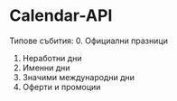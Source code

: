 # Calendar-API

Типове събития:
0. Официални празници
1. Неработни дни
2. Именни дни
3. Значими международни дни
4. Оферти и промоции
